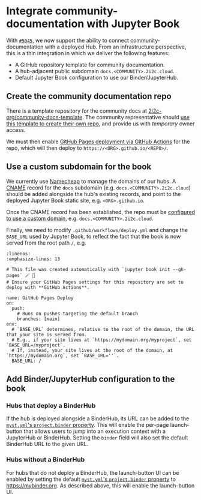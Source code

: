 # Integrate community-documentation with Jupyter Book

With [`#5045`][mvp], we now support the ability to connect community-documentation with a deployed Hub. From an infrastructure perspective, this is a thin integration in which we deliver the following features:

- A GitHub repository template for community documentation.
- A hub-adjacent public subdomain `docs.<COMMUNITY>.2i2c.cloud`.
- Default Jupyter Book configuration to use our Binder/JupyterHub.

## Create the community documentation repo

There is a template repository for the community docs at [2i2c-org/community-docs-template]. The community representative should [use this template to create their own repo][use-template], and provide us with _temporary_ owner access.

We must then enable [GitHub Pages deployment via GitHub Actions][pages] for the repo, which will then deploy to `https://<ORG>.github.io/<REPO>/`.

## Use a custom subdomain for the book

We currently use [Namecheap] to manage the domains of our hubs. A [CNAME] record for the `docs` subdomain (e.g. `docs.<COMMUNITY>.2i2c.cloud`) should be added alongside the hub's existing records, and point to the deployed Jupyter Book static site, e.g. `<ORG>.github.io`.

Once the CNAME record has been established, the repo must be [configured to use a custom domain][repo-domain], e.g. `docs.<COMMUNITY>.2i2c.cloud`.

Finally, we need to modify `.github/workflows/deploy.yml` and change the `BASE_URL` used by Jupyter Book, to reflect the fact that the book is now served from the root path `/`, e.g.

```{code-block} yaml
:linenos:
:emphasize-lines: 13

# This file was created automatically with `jupyter book init --gh-pages` 🪄 💚
# Ensure your GitHub Pages settings for this repository are set to deploy with **GitHub Actions**.

name: GitHub Pages Deploy
on:
  push:
    # Runs on pushes targeting the default branch
    branches: [main]
env:
  # `BASE_URL` determines, relative to the root of the domain, the URL that your site is served from.
  # E.g., if your site lives at `https://mydomain.org/myproject`, set `BASE_URL=/myproject`.
  # If, instead, your site lives at the root of the domain, at `https://mydomain.org`, set `BASE_URL=''`.
  BASE_URL: /
```

## Add Binder/JupyterHub configuration to the book

### Hubs that deploy a BinderHub

If the hub is deployed alongside a BinderHub, its URL can be added to the [`myst.yml`'s `project.binder` property][frontmatter]. This will enable the per-page launch-button that allows users to jump into an execution context with a JupyterHub or BinderHub. Setting the `binder` field will also set the default BinderHub URL to the given URL.

### Hubs without a BinderHub

For hubs that do not deploy a BinderHub, the launch-button UI can be enabled by setting the default [`myst.yml`'s `project.binder` property][frontmatter] to <https://mybinder.org>. As described above, this will enable the launch-button UI.

[mvp]: https://github.com/2i2c-org/infrastructure/issues/5045
[frontmatter]: https://mystmd.org/guide/frontmatter#available-frontmatter-fields
[namecheap]: https://www.namecheap.com/
[cname]: https://en.wikipedia.org/wiki/CNAME_record
[2i2c-org/community-docs-template]: https://github.com/2i2c-org/community-docs-template
[use-template]: https://docs.github.com/en/repositories/creating-and-managing-repositories/creating-a-repository-from-a-template
[pages]: https://docs.github.com/en/pages/getting-started-with-github-pages/configuring-a-publishing-source-for-your-github-pages-site#publishing-with-a-custom-github-actions-workflow
[repo-domain]: https://docs.github.com/en/pages/configuring-a-custom-domain-for-your-github-pages-site/managing-a-custom-domain-for-your-github-pages-site#configuring-a-subdomain
